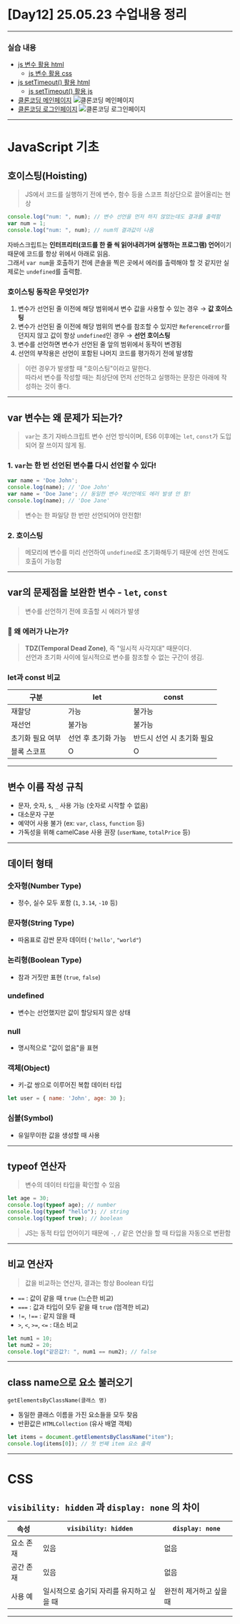 # [Day12] 25.05.23 수업내용 정리

---

### 실습 내용
- [js 변수 활용 html](./javascriptEx1.html)
  - [js 변수 활용 css](./js/javascriptEx1.js)
- [js setTimeout() 활용 html](./alertBox.html)
  - [js setTimeout() 활용 js](./js/alertBox.js)
- [클론코딩 메인페이지](./test.html)
![클론코딩 메인페이지](./images/클론코딩1.png)
- [클론코딩 로그인페이지](./loginTest.html)
![클론코딩 로그인페이지](./images/클론코딩2.png)
---
# JavaScript 기초 

## 호이스팅(Hoisting)
> JS에서 코드를 실행하기 전에 변수, 함수 등을 스코프 최상단으로 끌어올리는 현상   

```javascript
console.log("num: ", num); // 변수 선언을 먼저 하지 않았는데도 결과를 출력함
var num = 1;
console.log("num: ", num); // num의 결과값이 나옴
```

자바스크립트는 **인터프리터(코드를 한 줄 씩 읽어내려가며 실행하는 프로그램) 언어**이기 때문에 코드를 항상 위에서 아래로 읽음.   
그래서 `var num`을 호출하기 전에 콘솔을 찍은 곳에서 에러를 출력해야 할 것 같지만 실제로는 `undefined`를 출력함.

### 호이스팅 동작은 무엇인가?
1. 변수가 선언된 줄 이전에 해당 범위에서 변수 값을 사용할 수 있는 경우 → **값 호이스팅**
2. 변수가 선언된 줄 이전에 해당 범위의 변수를 참조할 수 있지만 `ReferenceError`를 던지지 않고 값이 항상 `undefined`인 경우 → **선언 호이스팅**
3. 변수를 선언하면 변수가 선언된 줄 앞의 범위에서 동작이 변경됨
4. 선언의 부작용은 선언이 포함된 나머지 코드를 평가하기 전에 발생함

> 이런 경우가 발생할 때 "호이스팅"이라고 말한다.  
> 따라서 변수를 작성할 때는 최상단에 먼저 선언하고 실행하는 문장은 아래에 작성하는 것이 좋다.

---

## var 변수는 왜 문제가 되는가?
> `var`는 초기 자바스크립트 변수 선언 방식이며, ES6 이후에는 `let`, `const`가 도입되어 잘 쓰이지 않게 됨.

### 1. `var`는 한 번 선언된 변수를 다시 선언할 수 있다!
```js
var name = 'Doe John';
console.log(name); // 'Doe John'
var name = 'Doe Jane'; // 동일한 변수 재선언에도 에러 발생 안 함!
console.log(name); // 'Doe Jane'
```
> 변수는 한 파일당 한 번만 선언되어야 안전함!

### 2. 호이스팅
> 메모리에 변수를 미리 선언하여 `undefined`로 초기화해두기 때문에 선언 전에도 호출이 가능함

---

## var의 문제점을 보완한 변수 - `let`, `const`

> 변수를 선언하기 전에 호출할 시 에러가 발생

### 🧐 왜 에러가 나는가?
> **TDZ(Temporal Dead Zone)**, 즉 "일시적 사각지대" 때문이다.  
> 선언과 초기화 사이에 일시적으로 변수를 참조할 수 없는 구간이 생김.

### let과 const 비교

| 구분 | let | const |
| ---- | --- | ----- |
| 재할당 | 가능 | 불가능 |
| 재선언 | 불가능 | 불가능 |
| 초기화 필요 여부 | 선언 후 초기화 가능 | 반드시 선언 시 초기화 필요 |
| 블록 스코프 | O | O |

---

## 변수 이름 작성 규칙
- 문자, 숫자, `$`, `_` 사용 가능 (숫자로 시작할 수 없음)
- 대소문자 구분
- 예약어 사용 불가 (ex: `var`, `class`, `function` 등)
- 가독성을 위해 camelCase 사용 권장 (`userName`, `totalPrice` 등)

---

## 데이터 형태

### 숫자형(Number Type)
- 정수, 실수 모두 포함 (`1`, `3.14`, `-10` 등)

### 문자형(String Type)
- 따옴표로 감싼 문자 데이터 (`'hello'`, `"world"`)

### 논리형(Boolean Type)
- 참과 거짓만 표현 (`true`, `false`)

### undefined
- 변수는 선언했지만 값이 할당되지 않은 상태

### null
- 명시적으로 "값이 없음"을 표현

### 객체(Object)
- 키-값 쌍으로 이루어진 복합 데이터 타입
```js
let user = { name: 'John', age: 30 };
```

### 심볼(Symbol)
- 유일무이한 값을 생성할 때 사용

---

## typeof 연산자
> 변수의 데이터 타입을 확인할 수 있음

```js
let age = 30;
console.log(typeof age); // number
console.log(typeof "hello"); // string
console.log(typeof true); // boolean
```

> JS는 동적 타입 언어이기 때문에 `-`, `/` 같은 연산을 할 때 타입을 자동으로 변환함

---

## 비교 연산자
> 값을 비교하는 연산자, 결과는 항상 Boolean 타입

- `==` : 값이 같을 때 `true` (느슨한 비교)
- `===` : 값과 타입이 모두 같을 때 `true` (엄격한 비교)
- `!=`, `!==` : 같지 않을 때
- `>`, `<`, `>=`, `<=` : 대소 비교

```js
let num1 = 10;
let num2 = 20;
console.log("같은값?: ", num1 == num2); // false
```

---

## class name으로 요소 불러오기

`getElementsByClassName(클래스 명)`
- 동일한 클래스 이름을 가진 요소들을 모두 찾음
- 반환값은 `HTMLCollection` (유사 배열 객체)

```js
let items = document.getElementsByClassName("item");
console.log(items[0]); // 첫 번째 item 요소 출력
```

---

# CSS

## `visibility: hidden` 과 `display: none` 의 차이

| 속성 | `visibility: hidden` | `display: none` |
| ---- | -------------------- | ---------------- |
| 요소 존재 | 있음 | 없음 |
| 공간 존재 | 있음 | 없음 |
| 사용 예 | 일시적으로 숨기되 자리를 유지하고 싶을 때 | 완전히 제거하고 싶을 때 |

---
